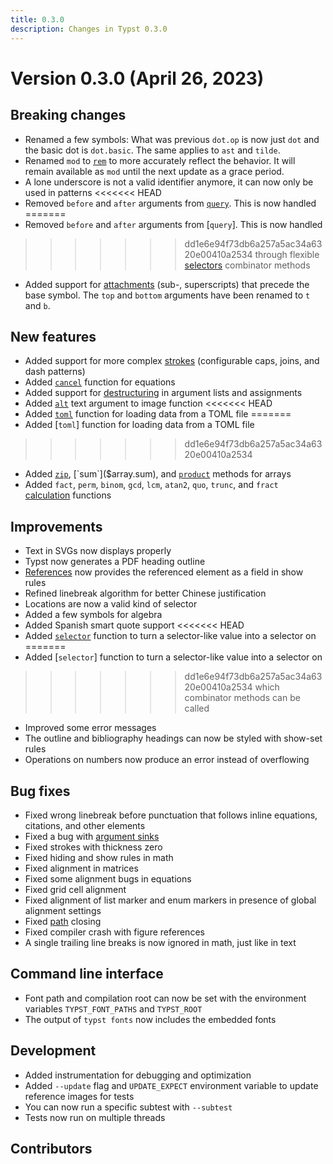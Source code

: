 ```yaml
---
title: 0.3.0
description: Changes in Typst 0.3.0
---
```


# Version 0.3.0 (April 26, 2023)

## Breaking changes
- Renamed a few symbols: What was previous `dot.op` is now just `dot` and the
  basic dot is `dot.basic`. The same applies to `ast` and `tilde`.
- Renamed `mod` to [`rem`]($calc.rem) to more accurately reflect the behavior.
  It will remain available as `mod` until the next update as a grace period.
- A lone underscore is not a valid identifier anymore, it can now only be used
  in patterns
<<<<<<< HEAD
- Removed `before` and `after` arguments from [`query`]($query). This is now handled
=======
- Removed `before` and `after` arguments from [`query`]. This is now handled
>>>>>>> dd1e6e94f73db6a257a5ac34a6320e00410a2534
  through flexible [selectors]($selector) combinator methods
- Added support for [attachments]($math.attach) (sub-, superscripts) that
  precede the base symbol. The `top` and `bottom` arguments have been renamed to
  `t` and `b`.

## New features
- Added support for more complex [strokes]($stroke) (configurable caps, joins,
  and dash patterns)
- Added [`cancel`]($math.cancel) function for equations
- Added support for [destructuring]($scripting/#bindings) in argument lists and
  assignments
- Added [`alt`]($image.alt) text argument to image function
<<<<<<< HEAD
- Added [`toml`]($toml) function for loading data from a TOML file
=======
- Added [`toml`] function for loading data from a TOML file
>>>>>>> dd1e6e94f73db6a257a5ac34a6320e00410a2534
- Added [`zip`]($array.zip), [`sum`]($array.sum), and
  [`product`]($array.product) methods for arrays
- Added `fact`, `perm`, `binom`, `gcd`, `lcm`, `atan2`, `quo`, `trunc`, and
  `fract` [calculation]($category/foundations/calc) functions

## Improvements
- Text in SVGs now displays properly
- Typst now generates a PDF heading outline
- [References]($ref) now provides the referenced element as a field in show
  rules
- Refined linebreak algorithm for better Chinese justification
- Locations are now a valid kind of selector
- Added a few symbols for algebra
- Added Spanish smart quote support
<<<<<<< HEAD
- Added [`selector`]($selector) function to turn a selector-like value into a selector on
=======
- Added [`selector`] function to turn a selector-like value into a selector on
>>>>>>> dd1e6e94f73db6a257a5ac34a6320e00410a2534
  which combinator methods can be called
- Improved some error messages
- The outline and bibliography headings can now be styled with show-set rules
- Operations on numbers now produce an error instead of overflowing

## Bug fixes
- Fixed wrong linebreak before punctuation that follows inline equations,
  citations, and other elements
- Fixed a bug with [argument sinks]($arguments)
- Fixed strokes with thickness zero
- Fixed hiding and show rules in math
- Fixed alignment in matrices
- Fixed some alignment bugs in equations
- Fixed grid cell alignment
- Fixed alignment of list marker and enum markers in presence of global
  alignment settings
- Fixed [path]($path) closing
- Fixed compiler crash with figure references
- A single trailing line breaks is now ignored in math, just like in text

## Command line interface
- Font path and compilation root can now be set with the environment variables
  `TYPST_FONT_PATHS` and `TYPST_ROOT`
- The output of `typst fonts` now includes the embedded fonts

## Development
- Added instrumentation for debugging and optimization
- Added `--update` flag and `UPDATE_EXPECT` environment variable to update
  reference images for tests
- You can now run a specific subtest with `--subtest`
- Tests now run on multiple threads

## Contributors
<contributors from="v0.2.0" to="v0.3.0" />
